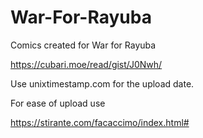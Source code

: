 # War-For-Rayuba
Comics created for War for Rayuba

https://cubari.moe/read/gist/J0Nwh/

Use unixtimestamp.com for the upload date.

For ease of upload use

https://stirante.com/facaccimo/index.html#